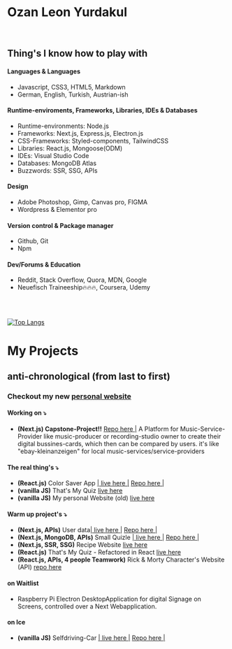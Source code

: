 # Ozan Leon Yurdakul

</br>


## Thing's I know how to play with


#### Languages & Languages
- Javascript, CSS3, HTML5, Markdown
- German, English, Turkish, Austrian-ish

#### Runtime-enviroments, Frameworks, Libraries, IDEs & Databases
- Runtime-environments: Node.js
- Frameworks: Next.js, Express.js, Electron.js
- CSS-Frameworks: Styled-components, TailwindCSS
- Libraries: React.js, Mongoose(ODM)
- IDEs: Visual Studio Code
- Databases: MongoDB Atlas
- Buzzwords: SSR, SSG, APIs

#### Design
-  Adobe Photoshop, Gimp, Canvas pro, FIGMA 
- Wordpress & Elementor pro

#### Version control & Package manager
- Github, Git
- Npm

#### Dev/Forums & Education
- Reddit, Stack Overflow, Quora, MDN, Google
- Neuefisch Traineeship🔥🔥🔥, Coursera, Udemy

</br> </br>

[![Top Langs](https://github-readme-stats.vercel.app/api/top-langs/?username=Ozanyurdakul98)](https://github.com/anuraghazra/github-readme-stats)

# My Projects
## anti-chronological (from last to first)
### Checkout my new <a href="https://resume-porfolio.vercel.app/">personal website</a>

#### Working on ⤵ 
- <strong>(Next.js) Capstone-Project!!</strong>  <a href="https://github.com/Ozanyurdakul98/capstone-project
">Repo here |</a> 
A Platform for Music-Service-Provider like music-producer or recording-studio owner to create their digital bussines-cards, which then can be compared by users. it's like "ebay-kleinanzeigen" for local music-services/service-providers


#### The real thing's ⤵
- <strong>(React.js)</strong> Color Saver App <a href="https://color-saver-react-app.vercel.app">| live here |</a> <a href="https://github.com/Ozanyurdakul98/color-saver-react-app
">Repo here |</a> 
- <strong>(vanilla JS)</strong>  That's My Quiz <a href="https://ozanyurdakul98.github.io/general-knowledge-quiz/">live here</a> 
- <strong>(vanilla JS)</strong> My personal Website (old) <a href="https://personal-website-flax-eight.vercel.app">live here</a>

#### Warm up project's ⤵
- <strong>(Next.js, APIs)</strong> User data<a href="https://next-js-api-ruddy.vercel.app
">| live here |</a> <a href="https://github.com/Ozanyurdakul98/next-js-api">Repo here |</a> 
- <strong>(Next.js, MongoDB, APIs)</strong> Small Quizle <a href="https://mongoose-with-next.vercel.app">| live here |</a> <a href="https://github.com/Ozanyurdakul98/mongoose-with-next.js">Repo here |</a> 
- <strong>(Next.js, SSR, SSG)</strong> Recipe Website <a href="https://recipe-app-nextjs.vercel.app">live here</a> 
- <strong>(React.js)</strong>  That's My Quiz - Refactored in React <a href="https://react-quiz-app-v2-refactor.vercel.app">live here</a>  
- <strong>(React.js, APIs, 4 people Teamwork)</strong>  Rick & Morty Character's Website (API) <a href="https://github.com/philmetscher/web-rick-and-morty-app">repo here</a>

#### on Waitlist
- Raspberry Pi Electron DesktopApplication for digital Signage on Screens, controlled over a Next Webapplication.

#### on Ice
- <strong>(vanilla JS)</strong> Selfdriving-Car <a href="https://ozanyurdakul98.github.io/selfdriving-car/
">| live here |</a> <a href="https://github.com/Ozanyurdakul98/selfdriving-car
">Repo here |</a> 

</br>

<!---
Ozanyurdakul98/Ozanyurdakul98 is a ✨ special ✨ repository because its `README.md` (this file) appears on your GitHub profile.
You can click the Preview link to take a look at your changes.
--->
